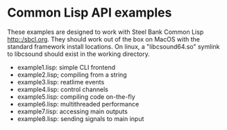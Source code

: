 # Common Lisp API examples

These examples are designed to work with Steel Bank Common Lisp
<http::/sbcl.org>. They should work out of the box on MacOS with the
standard framework install locations. On linux, a "libcsound64.so" symlink to libcsound
should exist in the working directory.


- example1.lisp: simple CLI frontend
- example2.lisp; compiling from a string
- example3.lisp: reatlime events
- example4.lisp: control channels
- example5.lisp: compiling code on-the-fly
- example6.lisp: multithreaded performance
- example7.lisp: accessing main outputs
- example8.lisp: sending signals to main input



